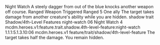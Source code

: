 <ability>
  <name>Night Watch</name>
  <flavor>A steely dagger from out of the blue knocks another weapon off course.</flavor>
  <keywords>
    <keyword>Ranged</keyword>
    <keyword>Weapon</keyword>
  </keywords>
  <type>Triggered</type>
  <distance>Ranged 5</distance>
  <target>One ally</target>
  <trigger>The target takes damage from another creature&apos;s ability while you are hidden.</trigger>
  <metadata>
    <class>shadow</class>
    <feature_type>trait</feature_type>
    <file_dpath>Shadow/4th-Level Features</file_dpath>
    <item_id>night-watch</item_id>
    <item_index>06</item_index>
    <item_name>Night Watch</item_name>
    <level>4</level>
    <scc>mcdm.heroes.v1:feature.trait.shadow.4th-level-feature:night-watch</scc>
    <scdc>1.1.1:5.1.3.10:06</scdc>
    <source>mcdm.heroes.v1</source>
    <type>feature/trait/shadow/4th-level-feature</type>
  </metadata>
  <effects>
    <effect type="mundane">The target takes half the damage. You remain hidden.</effect>
  </effects>
</ability>
